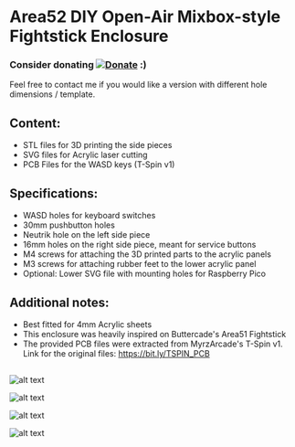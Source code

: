 # Area52 DIY Open-Air Mixbox-style Fightstick Enclosure


### Consider donating [![Donate](https://img.shields.io/badge/Donate-PayPal-green.svg)](https://www.paypal.com/donate/?hosted_button_id=KNTG3GUQS668Q) :) 

Feel free to contact me if you would like a version with different hole dimensions / template.

## Content: 
  - STL files for 3D printing the side pieces
  - SVG files for Acrylic laser cutting
  - PCB Files for the WASD keys (T-Spin v1)

## Specifications:
  - WASD holes for keyboard switches
  - 30mm pushbutton holes
  - Neutrik hole on the left side piece
  - 16mm holes on the right side piece, meant for service buttons
  - M4 screws for attaching the 3D printed parts to the acrylic panels
  - M3 screws for attaching rubber feet to the lower acrylic panel
  - Optional: Lower SVG file with mounting holes for Raspberry Pico

## Additional notes:
  - Best fitted for 4mm Acrylic sheets
  - This enclosure was heavily inspired on Buttercade's Area51 Fightstick
  - The provided PCB files were extracted from MyrzArcade's T-Spin v1. Link for the original files: https://bit.ly/TSPIN_PCB

## 

![alt text](https://preview.redd.it/x52cjtf7ml3b1.jpg?width=2000&format=pjpg&auto=webp&v=enabled&s=ebacc4f9cb942683bd9afa4575dcdd99b23b220b)

![alt text](https://preview.redd.it/oo6ylla9ml3b1.jpg?width=2000&format=pjpg&auto=webp&v=enabled&s=08250cc88a2cb22c90f2d06ec8e4704b011af45a)

![alt text](https://preview.redd.it/vypmckg9ml3b1.jpg?width=2000&format=pjpg&auto=webp&v=enabled&s=09de9819c57119f2029847c90e64d6a046947ae3)

![alt text](https://preview.redd.it/v4ps16p9ml3b1.jpg?width=2000&format=pjpg&auto=webp&v=enabled&s=93dacb55b3359f055f863f34f6ffafa6b8988269)



